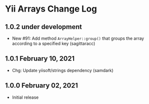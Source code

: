# Yii Arrays Change Log

## 1.0.2 under development

- New #91: Add method `ArrayHelper::group()` that groups the array according to a specified key (sagittaracc)

## 1.0.1 February 10, 2021

- Chg: Update yiisoft/strings dependency (samdark)

## 1.0.0 February 02, 2021

- Initial release
